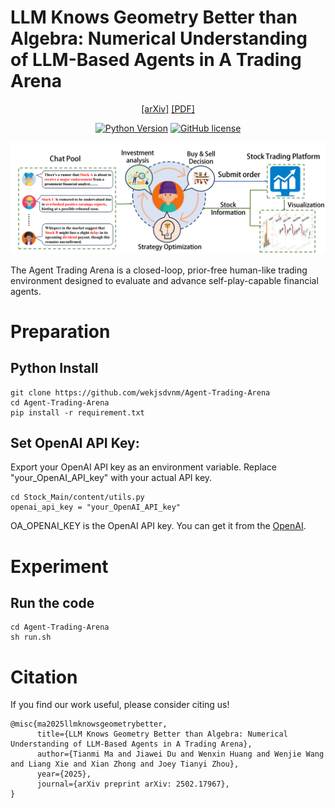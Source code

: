# LLM Knows Geometry Better than Algebra: Numerical Understanding of LLM-Based Agents in A Trading Arena
<div align="center">

[[arXiv]](https://arxiv.org/abs/2502.17967)
[[PDF]](https://arxiv.org/pdf/2502.17967)

[![Python Version](https://img.shields.io/badge/Python-3.10-blue.svg)]()
[![GitHub license](https://img.shields.io/badge/MIT-blue)]()


![](images/Agent_Trading_Arena.png)

</div>

The Agent Trading Arena is a closed-loop, prior-free human-like trading environment designed to evaluate and advance self-play-capable financial agents.


# Preparation

## Python Install
```
git clone https://github.com/wekjsdvnm/Agent-Trading-Arena
cd Agent-Trading-Arena
pip install -r requirement.txt
```
## Set OpenAI API Key: 
Export your OpenAI API key as an environment variable. Replace "your_OpenAI_API_key" with your actual API key. 
```
cd Stock_Main/content/utils.py
openai_api_key = "your_OpenAI_API_key"
```
OA_OPENAI_KEY is the OpenAI API key. You can get it from the [OpenAI](https://platform.openai.com/api-keys).

# Experiment

## Run the code
```
cd Agent-Trading-Arena
sh run.sh
```

# Citation
If you find our work useful, please consider citing us!
```
@misc{ma2025llmknowsgeometrybetter,
      title={LLM Knows Geometry Better than Algebra: Numerical Understanding of LLM-Based Agents in A Trading Arena}, 
      author={Tianmi Ma and Jiawei Du and Wenxin Huang and Wenjie Wang and Liang Xie and Xian Zhong and Joey Tianyi Zhou},
      year={2025},
      journal={arXiv preprint arXiv: 2502.17967},
}
```
